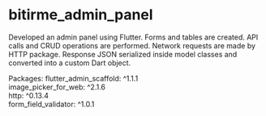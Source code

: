 # bitirme_admin_panel

Developed an admin panel using Flutter. Forms and tables are created. API calls and CRUD operations are performed. Network requests are made by HTTP package. Response JSON serialized inside model classes and converted into a custom Dart object.

Packages:
flutter_admin_scaffold: ^1.1.1  
image_picker_for_web: ^2.1.6  
http: ^0.13.4  
form_field_validator: ^1.0.1  
